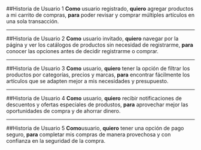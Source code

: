 ##Historia de Usuario 1
**Como** usuario registrado, **quiero** agregar productos a mi carrito de compras, **para** poder revisar y comprar múltiples artículos en una sola transacción.

---------------------------------------------------------------------------------------------------------------------------------------------------------------------
##Historia de Usuario 2
**Como** usuario invitado, **quiero** navegar por la página y ver los catálogos de productos sin necesidad de registrarme, **para** conocer las opciones antes de decidir registrarme o comprar.

---------------------------------------------------------------------------------------------------------------------------------------------------------------------
##Historia de Usuario 3
**Como** usuario, **quiero** tener la opción de filtrar los productos por categorías, precios y marcas, **para** encontrar fácilmente los artículos que se adapten mejor a mis necesidades y presupuesto.

---------------------------------------------------------------------------------------------------------------------------------------------------------------------
##Historia de Usuario 4
**Como** usuario, **quiero** recibir notificaciones de descuentos y ofertas especiales de produstos, **para** aprovechar mejor las oportunidades de compra y de ahorrar dinero.

---------------------------------------------------------------------------------------------------------------------------------------------------------------------
##Historia de Usuario 5
**Como**usuario, **quiero** tener una opción de pago seguro, **para** completar mis compras de manera provechosa y con confianza en la seguridad de la compra.
